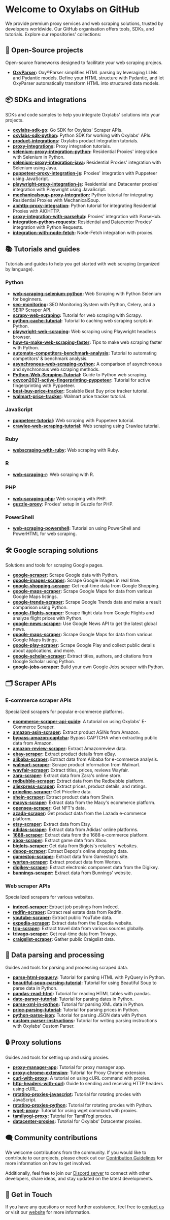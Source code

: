 # Welcome to Oxylabs on GitHub

We provide premium proxy services and web scraping solutions, trusted by developers worldwide. Our GitHub organisation offers tools, SDKs, and tutorials. Explore our repositories' collections:

## 🔧 Open-Source projects

Open-source frameworks designed to facilitate your web scraping projecs.

- **[OxyParser](https://github.com/oxylabs/OxyParser):** Oxy®Parser simplifies HTML parsing by leveraging LLMs and Pydantic models. Define your HTML structure with Pydantic, and let OxyParser automatically transform HTML into structured data models.
  

## 📦 SDKs and integrations

SDKs and code samples to help you integrate Oxylabs' solutions into your projects.

- **[oxylabs-sdk-go](https://github.com/oxylabs/oxylabs-sdk-go):** Go SDK for Oxylabs' Scraper APIs.
- **[oxylabs-sdk-python](https://github.com/oxylabs/oxylabs-sdk-python):** Python SDK for working with Oxylabs' APIs.
- **[product-integrations](https://github.com/oxylabs/product-integrations):** Oxylabs product integration tutorials.
- **[proxy-integrations](https://github.com/oxylabs/proxy-integrations):** Proxy integration tutorials.
- **[selenium-proxy-integration-python](https://github.com/oxylabs/selenium-proxy-integration-python):** Residential Proxies' integration with Selenium in Python.
- **[selenium-proxy-integration-java](https://github.com/oxylabs/selenium-proxy-integration-java):** Residential Proxies' integration with Selenium using Java.
- **[puppeteer-proxy-integration-js](https://github.com/oxylabs/puppeteer-proxy-integration-js):** Proxies' integration with Puppeteer using JavaScript.
- **[playwright-proxy-integration-js](https://github.com/oxylabs/playwright-proxy-integration-js):** Residential and Datacenter proxies' integration with Playwright using JavaScript.
- **[mechanicalsoup-proxy-integration](https://github.com/oxylabs/mechanicalsoup-proxy-integration):** Python tutorial for integrating Residential Proxies with MechanicalSoup.
- **[aiohttp-proxy-integration](https://github.com/oxylabs/aiohttp-proxy-integration):** Python tutorial for integrating Residential Proxies with AIOHTTP.
- **[proxy-integration-with-parsehub](https://github.com/oxylabs/proxy-integration-with-parsehub):** Proxies' integration with ParseHub.
- **[integration-python-requests](https://github.com/oxylabs/integration-python-requests):** Residential and Datacenter Proxies' integration with Python Requests.
- **[integration-with-node-fetch](https://github.com/oxylabs/proxies-with-node-fetch):** Node-Fetch integration with proxies.

## 📚 Tutorials and guides

Tutorials and guides to help you get started with web scraping (organized by language).

### Python

- **[web-scraping-selenium-python](https://github.com/oxylabs/web-scraping-selenium-python):** Web Scraping with Python Selenium for beginners.
- **[seo-monitoring](https://github.com/oxylabs/seo-monitoring):** SEO Monitoring System with Python, Celery, and a SERP Scraper API.
- **[scrapy-web-scraping](https://github.com/oxylabs/scrapy-web-scraping):** Tutorial for web scraping with Scrapy.
- **[python-cache-tutorial](https://github.com/oxylabs/python-cache-tutorial):** Tutorial to caching web scraping scripts in Python.
- **[playwright-web-scraping](https://github.com/oxylabs/playwright-web-scraping):** Web scraping using Playwright headless browser.
- **[how-to-make-web-scraping-faster](https://github.com/oxylabs/how-to-make-web-scraping-faster):** Tips to make web scraping faster with Python.
- **[automate-competitors-benchmark-analysis](https://github.com/oxylabs/automate-competitors-benchmark-analysis):** Tutorial to automating competitors’ & benchmark analysis.
- **[asynchronous-web-scraping-python](https://github.com/oxylabs/asynchronous-web-scraping-python):** A comparison of asynchronous and synchronous web scraping methods.
- **[Python-Web-Scraping-Tutorial](https://github.com/oxylabs/Python-Web-Scraping-Tutorial):** Guide to Python web scraping.
- **[oxycon2021-active-fingerprinting-pyppeteer](https://github.com/oxylabs/oxycon2021-active-fingerprinting-pyppeteer):** Tutorial for active fingerprinting with Pyppeteer.
- **[best-buy-price-tracker](https://github.com/oxylabs/best-buy-price-tracker):** Scalable Best Buy price tracker tutorial.
- **[walmart-price-tracker](https://github.com/oxylabs/walmart-price-tracker):** Walmart price tracker tutorial.

### JavaScript

- **[puppeteer-tutorial](https://github.com/oxylabs/puppeteer-tutorial):** Web scraping with Puppeteer tutorial.
- **[crawlee-web-scraping-tutorial](https://github.com/oxylabs/crawlee-web-scraping-tutorial):** Web scraping using Crawlee tutorial.

### Ruby

- **[webscraping-with-ruby](https://github.com/oxylabs/webscraping-with-ruby):** Web scraping with Ruby.

### R

- **[web-scraping-r](https://github.com/oxylabs/web-scraping-r):** Web scraping with R.

### PHP

- **[web-scraping-php](https://github.com/oxylabs/web-scraping-php):** Web scraping with PHP.
- **[guzzle-proxy](https://github.com/oxylabs/guzzle-proxy):** Proxies' setup in Guzzle for PHP.

### PowerShell

- **[web-scraping-powershell](https://github.com/oxylabs/web-scraping-powershell):** Tutorial on using PowerShell and PowerHTML for web scraping.

## 🛠️ Google scraping solutions

Solutions and tools for scraping Google pages.

- **[google-scraper](https://github.com/oxylabs/scrape-google-python):** Scrape Google data with Python.
- **[google-images-scraper](https://github.com/oxylabs/how-to-scrape-google-images):** Scrape Google images in real time.
- **[google-shopping-scraper](https://github.com/oxylabs/scrape-google-shopping):** Get real-time data from Google Shopping.
- **[google-maps-scraper](https://github.com/oxylabs/google-maps-scraper):** Scrape Google Maps for data from various Google Maps listings.
- **[google-trends-scraper](https://github.com/oxylabs/how-to-scrape-google-trends):** Scrape Google Trends data and make a result comparison using Python.
- **[google-flights-scraper](https://github.com/oxylabs/how-to-scrape-google-flights):** Scrape flight data from Google Flights and analyze flight prices with Python.
- **[google-news-scraper](https://github.com/oxylabs/google-news-scraper):** Use Google News API to get the latest global news.
- **[google-maps-scraper](https://github.com/oxylabs/google-maps-scraper):** Scrape Google Maps for data from various Google Maps listings.
- **[google-play-scraper](https://github.com/oxylabs/google-play-scraper):** Scrape Google Play and collect public details about applications, and more.
- **[google-scholar-scraper](https://github.com/oxylabs/how-to-scrape-google-scholar):** Extract titles, authors, and citations from Google Scholar using Python.
- **[google-jobs-scraper](https://github.com/oxylabs/how-to-scrape-google-jobs):** Build your own Google Jobs scraper with Python.

## 🗂 Scraper APIs

### E-commerce scraper APIs

Specialized scrapers for popular e-commerce platforms.

- **[ecommerce-scraper-api-guide](https://github.com/oxylabs/ecommerce-scraper-api-guide):** A tutorial on using Oxylabs' E-Commerce Scraper.
- **[amazon-asin-scraper](https://github.com/oxylabs/amazon-asin-scraper):** Extract product ASINs from Amazon.
- **[bypass-amazon-captcha](https://github.com/oxylabs/how-to-bypass-amazon-captcha):** Bypass CAPTCHA when extracting public data from Amazon.
- **[amazon-review-scraper](https://github.com/oxylabs/amazon-review-scraper):** Extract Amazonreview data.
- **[ebay-scraper](https://github.com/oxylabs/ebay-scraper):** Extract product details from eBay.
- **[alibaba-scraper](https://github.com/oxylabs/alibaba-scraper):** Extract data from Alibaba for e-commerce analysis.
- **[walmart-scraper](https://github.com/oxylabs/walmart-scraper):** Scrape product information from Walmart.
- **[wayfair-scraper](https://github.com/oxylabs/wayfair-scraper):** Extract titles, prices, reviews Wayfair.
- **[zara-scraper](https://github.com/oxylabs/zara-scraper):** Extract data from Zara's online store.
- **[redbubble-scraper](https://github.com/oxylabs/redbubble-scraper):** Extract data from the Redbubble platform.
- **[aliexpress-scraper](https://github.com/oxylabs/aliexpress-scraper):** Extract prices, product details, and ratings.
- **[priceline-scraper](https://github.com/oxylabs/priceline-scraper):** Get Priceline data.
- **[shein-scraper](https://github.com/oxylabs/shein-scraper):** Extract product data from Shein.
- **[macys-scraper](https://github.com/oxylabs/macys-scraper):** Extract data from the Macy's ecommerce platform.
- **[opensea-scraper](https://github.com/oxylabs/opensea-scraper):** Get NFT's data. 
- **[azada-scraper](https://github.com/oxylabs/lazada-scraper):** Get product data from the Lazada e-commerce platform.
- **[etsy-scraper](https://github.com/oxylabs/etsy-scraper):** Extract data from Etsy.
- **[adidas-scraper](https://github.com/oxylabs/adidas-scraper):** Extract data from Adidas' online platforms.
- **[1688-scraper](https://github.com/oxylabs/1688-scraper):** Extract data from the 1688 e-commerce platform.
- **[xbox-scraper](https://github.com/oxylabs/xbox-scraper):** Extract game data from Xbox.
- **[biglots-scraper](https://github.com/oxylabs/biglots-scraper):** Get data from Biglots's retailers' websites.
- **[depop-scraper](https://github.com/oxylabs/depop-scraper):** Extract Depop's online shopping data.
- **[gamestop-scraper](https://github.com/oxylabs/gamestop-scraper):** Extract data from Gamestop's site.
- **[worten-scraper](https://github.com/oxylabs/worten-scraper):** Extract product data from Worten.
- **[digikey-scraper](https://github.com/oxylabs/digikey-scraper):** Extract electronic component data from the Digikey.
- **[bunnings-scraper](https://github.com/oxylabs/bunnings-scraper):** Extract data from Bunnings' website.

### Web scraper APIs

Specialized scrapers for various websites. 

- **[indeed-scraper](https://github.com/oxylabs/how-to-scrape-indeed):** Extract job postings from Indeed.
- **[redfin-scraper](https://github.com/oxylabs/scraping-real-estate-data-with-python):** Extract real estate data from Redfin.
- **[youtube-scraper](https://github.com/oxylabs/youtube-scraper):** Extract public YouTube data.
- **[expedia-scraper](https://github.com/oxylabs/expedia-scraper):** Extract data from the Expedia website.
- **[trip-scraper](https://github.com/oxylabs/trip-scraper):** Extract travel data from various sources globally.
- **[trivago-scraper](https://github.com/oxylabs/trivago-scraper):** Get real-time data from Trivago.
- **[craigslist-scraper](https://github.com/oxylabs/craigslist-scraper):** Gather public Craigslist data.

## 📝 Data parsing and processing

Guides and tools for parsing and processing scraped data.

- **[parse-html-pyquery](https://github.com/oxylabs/parse-html-pyquery):** Tutorial for parsing HTML with PyQuery in Python.
- **[beautiful-soup-parsing-tutorial](https://github.com/oxylabs/beautiful-soup-parsing-tutorial):** Tutorial for using Beautiful Soup to parse data in Python.
- **[pandas-read-html](https://github.com/oxylabs/pandas-read-html):** Tutorial for reading HTML tables with pandas.
- **[date-parser-tutorial](https://github.com/oxylabs/Date-Parser-Tutorial):** Tutorial for parsing dates in Python.
- **[parse-xml-in-python](https://github.com/oxylabs/how-to-parse-xml-in-python):** Tutorial for parsing XML data in Python.
- **[price-parsing-tutorial](https://github.com/oxylabs/Price-Parsing-Tutorial):** Tutorial for parsing prices in Python.
- **[python-parse-json](https://github.com/oxylabs/python-parse-json):** Tutorial for parsing JSON data with Python.
- **[custom-parser-instructions](https://github.com/oxylabs/custom-parser-instructions):** Tutorial for writing parsing instructions with Oxylabs' Custom Parser.

## 🔒 Proxy solutions

Guides and tools for setting up and using proxies.

- **[proxy-manager-app](https://github.com/oxylabs/proxy-manager-app):** Tutorial for proxy manager app.
- **[proxy-chrome-extension](https://github.com/oxylabs/proxy-chrome-extension):** Tutorial for Proxy Chrome extension.
- **[curl-with-proxy](https://github.com/oxylabs/curl-with-proxy):** A tutorial on using cURL command with proxies.
- **[http-headers-with-curl](https://github.com/oxylabs/http-headers-with-curl):** Guide to sending and receiving HTTP headers using cURL.
- **[rotating-proxies-javascript](https://github.com/oxylabs/rotating-proxies-javascript):** Tutorial for rotating proxies with JavaScript.
- **[rotating-proxies-python](https://github.com/oxylabs/Rotating-Proxies-With-Python):** Tutorial for rotating proxies with Python.
- **[wget-proxy](https://github.com/oxylabs/wget-proxy):** Tutorial for using wget command with proxies.
- **[tamilyogi-proxy](https://github.com/oxylabs/tamilyogi-proxy):** Tutorial for TamilYogi proxies.
- **[datacenter-proxies](https://github.com/oxylabs/datacenter-proxies):** Tutorial for Oxylabs' Datacenter proxies.

## 🗨️ Community contributions

We welcome contributions from the community. If you would like to contribute to our projects, please check out our [Contribution Guidelines](https://github.com/oxylabs/oxylabs-readme/blob/main/CONTRIBUTING.md) for more information on how to get involved.

Additionally, feel free to join our [Discord server](https://discord.gg/GbxmdGhZjq) to connect with other developers, share ideas, and stay updated on the latest developments.


## 💬 Get in Touch

If you have any questions or need further assistance, feel free to [contact us](mailto:hello@oxylabs.io) or visit our [website](https://www.oxylabs.io) for more information.


